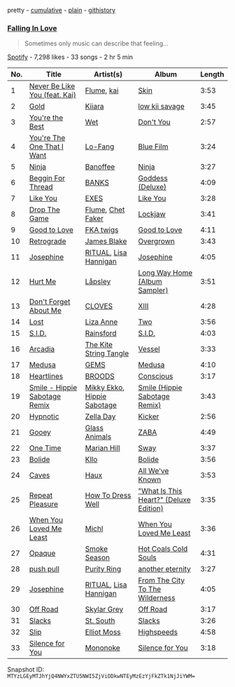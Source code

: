 pretty - [cumulative](/playlists/cumulative/08vPKM3pmoyF6crB2EtASQ.md) - [plain](/playlists/plain/08vPKM3pmoyF6crB2EtASQ) - [githistory](https://github.githistory.xyz/mackorone/spotify-playlist-archive/blob/main/playlists/plain/08vPKM3pmoyF6crB2EtASQ)

### [Falling In Love](https://open.spotify.com/playlist/08vPKM3pmoyF6crB2EtASQ)

> Sometimes only music can describe that feeling...

[Spotify](https://open.spotify.com/user/spotify) - 7,298 likes - 33 songs - 2 hr 5 min

| No. | Title | Artist(s) | Album | Length |
|---|---|---|---|---|
| 1 | [Never Be Like You \(feat\. Kai\)](https://open.spotify.com/track/47zREtxQZ3cHHIZwUQnuuN) | [Flume](https://open.spotify.com/artist/6nxWCVXbOlEVRexSbLsTer), [kai](https://open.spotify.com/artist/6xHUXzrfhFgnIv86EBR3Ml) | [Skin](https://open.spotify.com/album/6VHCF8ykDo3STafE5JfMAs) | 3:53 |
| 2 | [Gold](https://open.spotify.com/track/6ZSO7kPn8IMJFymyticbJO) | [Kiiara](https://open.spotify.com/artist/4u5smJBskI6Adzv08PuiUP) | [low kii savage](https://open.spotify.com/album/2EvTMiJyF3H4BoxNCL4HLh) | 3:45 |
| 3 | [You're the Best](https://open.spotify.com/track/6dHrWj35HXTGvlCasE5VAA) | [Wet](https://open.spotify.com/artist/2i9uaNzfUtuApAjEf1omV8) | [Don't You](https://open.spotify.com/album/4vTrbwGUedO7SN3DqNOiYU) | 2:57 |
| 4 | [You're The One That I Want](https://open.spotify.com/track/1dEHQktvcM8vCCyI1x7yVB) | [Lo\-Fang](https://open.spotify.com/artist/5EDkJDlRNcMs3ewliB24QA) | [Blue Film](https://open.spotify.com/album/66BEZ127VgaQbxxRJijFZg) | 3:24 |
| 5 | [Ninja](https://open.spotify.com/track/7iMshlZ68aKmXn4NCuOhgX) | [Banoffee](https://open.spotify.com/artist/0BZ0jp1b95bdcX23MZRU4A) | [Ninja](https://open.spotify.com/album/1DXrtzSSwgR1E65a2FOy73) | 3:27 |
| 6 | [Beggin For Thread](https://open.spotify.com/track/4PvD06Pmbm2rHG2JjSlElF) | [BANKS](https://open.spotify.com/artist/2xe8IXgCTpwHE3eA9hTs4n) | [Goddess \(Deluxe\)](https://open.spotify.com/album/1eeYYgK208xvkCEGkYqWah) | 4:09 |
| 7 | [Like You](https://open.spotify.com/track/5dlad2sueP0bMjimGflomO) | [EXES](https://open.spotify.com/artist/39R87tT1qaTxHwu5m87USa) | [Like You](https://open.spotify.com/album/6IWiA9TVW4qZhJMV4W3J4I) | 3:28 |
| 8 | [Drop The Game](https://open.spotify.com/track/150zGw0P2EJccYJKnFIler) | [Flume](https://open.spotify.com/artist/6nxWCVXbOlEVRexSbLsTer), [Chet Faker](https://open.spotify.com/artist/6UcJxoeHWWWyT5HZP064om) | [Lockjaw](https://open.spotify.com/album/7F5hqnskEDvuCDLoW5HIbJ) | 3:41 |
| 9 | [Good to Love](https://open.spotify.com/track/4zTHYH48021nSS4boLgVUG) | [FKA twigs](https://open.spotify.com/artist/6nB0iY1cjSY1KyhYyuIIKH) | [Good to Love](https://open.spotify.com/album/5d7ZkBFIdIUKD1zVYl76vy) | 4:11 |
| 10 | [Retrograde](https://open.spotify.com/track/2IqjKEBiz0CdLKdkXhxw84) | [James Blake](https://open.spotify.com/artist/53KwLdlmrlCelAZMaLVZqU) | [Overgrown](https://open.spotify.com/album/53FEYOXnplxBWoQMmWn82U) | 3:43 |
| 11 | [Josephine](https://open.spotify.com/track/7fljdg3Q8zaqJQiolsMIfU) | [RITUAL](https://open.spotify.com/artist/3RP50pmG8Wz1mhNCidQj68), [Lisa Hannigan](https://open.spotify.com/artist/0z7Yuv7DuDQ5SaVn4VSlLt) | [Josephine](https://open.spotify.com/album/1SS2dv36qWSoW0ebhwdJUy) | 4:05 |
| 12 | [Hurt Me](https://open.spotify.com/track/3zRopmiStbxwO6GAPbzVuk) | [Låpsley](https://open.spotify.com/artist/27ze6hCgfr3HcDZAHY60pg) | [Long Way Home \(Album Sampler\)](https://open.spotify.com/album/2kK9RmKCAOblxffTzsTj7C) | 3:51 |
| 13 | [Don't Forget About Me](https://open.spotify.com/track/4gVZhkcsZcwQ4mU1gEeXEO) | [CLOVES](https://open.spotify.com/artist/355SqtHY4qKt2wIXrWku0c) | [XIII](https://open.spotify.com/album/6gAsOoMZVH5HwQWFBnIWcm) | 4:28 |
| 14 | [Lost](https://open.spotify.com/track/078kLYfYCjjPMbABqriXT3) | [Liza Anne](https://open.spotify.com/artist/426VSUSxx9puUYFgp7l7EQ) | [Two](https://open.spotify.com/album/36iznSMpm0zbibJ7TsIUmQ) | 3:56 |
| 15 | [S.I.D.](https://open.spotify.com/track/3RJjFMiqWv6QrGWALr2OcJ) | [Rainsford](https://open.spotify.com/artist/4XxCuxkBeoJUdzaVRGJjrJ) | [S.I.D.](https://open.spotify.com/album/2GbtL0D2gllHGbW1C7UYhb) | 4:03 |
| 16 | [Arcadia](https://open.spotify.com/track/30AeH6saju8WPJo73cKZyH) | [The Kite String Tangle](https://open.spotify.com/artist/3D6cosC5ZOLCpRxt6T3XS7) | [Vessel](https://open.spotify.com/album/68yE0tQ8B2LwiIfgF5J8EI) | 3:33 |
| 17 | [Medusa](https://open.spotify.com/track/1NWKA3I9DXjtgn4XiFBpsv) | [GEMS](https://open.spotify.com/artist/1hjVmBR8STjix0vBUe5YfN) | [Medusa](https://open.spotify.com/album/4j1sfxymJlIuUoOk7yFOQt) | 4:10 |
| 18 | [Heartlines](https://open.spotify.com/track/4hFksmpwtT4bx5btyRT5ek) | [BROODS](https://open.spotify.com/artist/5r5Va4lVQ1zjEfbJSrmCsS) | [Conscious](https://open.spotify.com/album/61RfrwKu6wJmaZYh3xt0mF) | 3:17 |
| 19 | [Smile \- Hippie Sabotage Remix](https://open.spotify.com/track/3iGQsJzH1idsiKdbBL17mE) | [Mikky Ekko](https://open.spotify.com/artist/1buzCmyYZE4kcdLRudsb8V), [Hippie Sabotage](https://open.spotify.com/artist/4dM6NDYSfLcspt8GLoT5aE) | [Smile \(Hippie Sabotage Remix\)](https://open.spotify.com/album/1VCN3yGZsoKGOrwNmrQ0Ib) | 3:43 |
| 20 | [Hypnotic](https://open.spotify.com/track/2zsWRxMcUdGjj8TnWkVKw0) | [Zella Day](https://open.spotify.com/artist/100sLnojEpcadRx4edEBA6) | [Kicker](https://open.spotify.com/album/600XgAY1N6sRPVczmBogiF) | 2:56 |
| 21 | [Gooey](https://open.spotify.com/track/1gk3FhAV07q9Jg77UxnVjX) | [Glass Animals](https://open.spotify.com/artist/4yvcSjfu4PC0CYQyLy4wSq) | [ZABA](https://open.spotify.com/album/14IOe7ahxQPTwUYUQX3IFi) | 4:49 |
| 22 | [One Time](https://open.spotify.com/track/1Z4UKak2eNteHFZkwiYPNz) | [Marian Hill](https://open.spotify.com/artist/1xHQO9GJIW9OXHxGBISYc5) | [Sway](https://open.spotify.com/album/4GgwHp794AzZkv2hh8geZu) | 3:37 |
| 23 | [Bolide](https://open.spotify.com/track/73fBGaYf7ajC4HcLMgcN8G) | [Kllo](https://open.spotify.com/artist/0RDC2Krd2nmqseGx5C8PQz) | [Bolide](https://open.spotify.com/album/0TtWiMMWnN2FcYfw0NGQsi) | 3:56 |
| 24 | [Caves](https://open.spotify.com/track/57pTcQBErlQjfe2kfzLffr) | [Haux](https://open.spotify.com/artist/1ifC4znYCvmMSJ0rght5JS) | [All We've Known](https://open.spotify.com/album/42rcRgzjouEjRA4Qhp9iqC) | 3:53 |
| 25 | [Repeat Pleasure](https://open.spotify.com/track/2z5pZh5P21JzkwJJcM1cez) | [How To Dress Well](https://open.spotify.com/artist/4jLcgJjDGmW0HmvbSf6lEI) | ["What Is This Heart?" \(Deluxe Edition\)](https://open.spotify.com/album/329XZJQ2x2nRNhly1itL49) | 3:35 |
| 26 | [When You Loved Me Least](https://open.spotify.com/track/54Or9jvM3jWsZPaxEBBP4Y) | [Michl](https://open.spotify.com/artist/0qG3lxHmrUeKzL1BJJ7IBN) | [When You Loved Me Least](https://open.spotify.com/album/7zQnwdDRSVpsxQsYC3LBih) | 3:36 |
| 27 | [Opaque](https://open.spotify.com/track/2JiGBWSNdoZY3LA1NvFrKw) | [Smoke Season](https://open.spotify.com/artist/1WNXj8T5x4LqlHgr1kMIdc) | [Hot Coals Cold Souls](https://open.spotify.com/album/2PsJuf0H17AqYjmZnqmkUA) | 4:31 |
| 28 | [push pull](https://open.spotify.com/track/6pTfJ82DLrBoTTaKJrFr7R) | [Purity Ring](https://open.spotify.com/artist/1TtJ8j22Roc24e2Jx3OcU4) | [another eternity](https://open.spotify.com/album/4ymjpcGruNuUUUZOeGawLe) | 3:27 |
| 29 | [Josephine](https://open.spotify.com/track/2V5vmvIwxqVizuaYJgrmlE) | [RITUAL](https://open.spotify.com/artist/3RP50pmG8Wz1mhNCidQj68), [Lisa Hannigan](https://open.spotify.com/artist/0z7Yuv7DuDQ5SaVn4VSlLt) | [From The City To The Wilderness](https://open.spotify.com/album/0S8rucvrE6IF4FClzTndk1) | 4:05 |
| 30 | [Off Road](https://open.spotify.com/track/3HPMrClJOyhFK4G5WSk3hY) | [Skylar Grey](https://open.spotify.com/artist/4utLUGcTvOJFr6aqIJtYWV) | [Off Road](https://open.spotify.com/album/4zpo68xBe58RxIb4gKTgdK) | 3:17 |
| 31 | [Slacks](https://open.spotify.com/track/01qIefOW1UdSDS1mHoSZ3x) | [St\. South](https://open.spotify.com/artist/1n3X60xWCyL1zytSiKeu4D) | [Slacks](https://open.spotify.com/album/7dj1YwKeoOGrhvgQU87qWh) | 3:26 |
| 32 | [Slip](https://open.spotify.com/track/0OY2KqGxYAUizKfjwsPrbp) | [Elliot Moss](https://open.spotify.com/artist/2xGCGoulmU85qYdpb2Z4xx) | [Highspeeds](https://open.spotify.com/album/2zbAhCVJW1VtT1BYjjlJnw) | 4:58 |
| 33 | [Silence for You](https://open.spotify.com/track/5yiFg93aFwiP6fLDjhHynF) | [Mononoke](https://open.spotify.com/artist/7JDpmpWfaFoeSTeKP5l881) | [Silence for You](https://open.spotify.com/album/6NUw70on5YtmI7rmWk0HiW) | 3:18 |

Snapshot ID: `MTYzLGEyMTJhYjQ4NWYxZTU5NWI5ZjViODkwNTEyMzEzYjFkZTk1NjJiYWM=`
